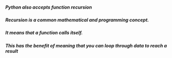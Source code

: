 ##### Python also accepts function recursion

##### Recursion is a common mathematical and programming concept. 

##### It means that a function calls itself. 

##### This has the benefit of meaning that you can loop through data to reach a result